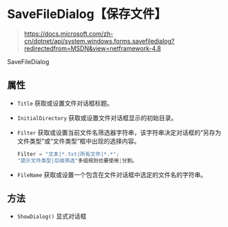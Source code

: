 # SaveFileDialog【保存文件】

> https://docs.microsoft.com/zh-cn/dotnet/api/system.windows.forms.savefiledialog?redirectedfrom=MSDN&view=netframework-4.8

SaveFileDialog

## 属性

- `Title` 获取或设置文件对话框标题。

- `InitialDirectory` 获取或设置文件对话框显示的初始目录。

- `Filter` 获取或设置当前文件名筛选器字符串，该字符串决定对话框的“另存为文件类型”或“文件类型”框中出现的选择内容。

  ```csharp
  Filter = "文本|*.txt|所有文件|*.*";
  "提示文件类型|后缀筛选"多组规则也要使用|分割。
  ```

- `FileName` 获取或设置一个包含在文件对话框中选定的文件名的字符串。

## 方法

- `ShowDialog()` 显式对话框

